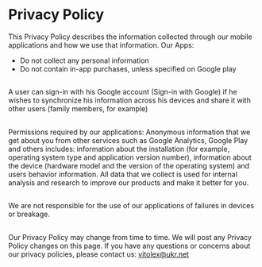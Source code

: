 # Privacy Policy

This Privacy Policy describes the information collected through our mobile applications and how we use that information.
Our Apps:
- Do not collect any personal information
- Do not contain in-app purchases, unless specified on Google play

##

A user can sign-in with his Google account (Sign-in with Google) if he wishes to synchronize his information across his devices and share it with other users (family members, for example)

##

Permissions required by our applications:
Anonymous information that we get about you from other services such as Google Analytics, Google Play and others includes: information about the installation (for example, operating system type and application version number), information about the device (hardware model and the version of the operating system) and users behavior information.
All data that we collect is used for internal analysis and research to improve our products and make it better for you.

##

We are not responsible for the use of our applications of failures in devices or breakage.

##

Our Privacy Policy may change from time to time. We will post any Privacy Policy changes on this page.
If you have any questions or concerns about our privacy policies, please contact us: vitolex@ukr.net

